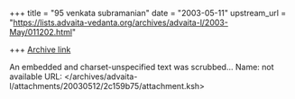 +++
title = "95 venkata  subramanian"
date = "2003-05-11"
upstream_url = "https://lists.advaita-vedanta.org/archives/advaita-l/2003-May/011202.html"

+++
[Archive link](https://lists.advaita-vedanta.org/archives/advaita-l/2003-May/011202.html)

An embedded and charset-unspecified text was scrubbed...
Name: not available
URL: </archives/advaita-l/attachments/20030512/2c159b75/attachment.ksh>
